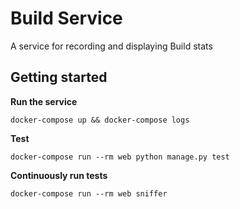 # Build Service

A service for recording and displaying Build stats

## Getting started

**Run the service**

```
docker-compose up && docker-compose logs
```

**Test**

```
docker-compose run --rm web python manage.py test
```

**Continuously run tests**

```
docker-compose run --rm web sniffer
```